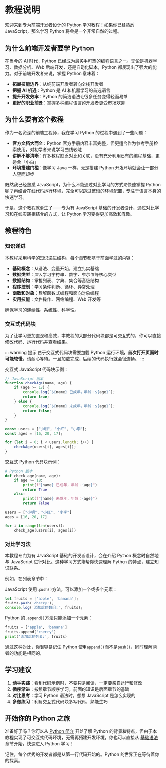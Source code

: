 # 教程说明

欢迎来到专为前端开发者设计的 Python 学习教程！如果你已经熟悉 JavaScript，那么学习 Python 将会是一个非常自然的过程。

## 为什么前端开发者要学 Python

在当今的 AI 时代，Python 已经成为最炙手可热的编程语言之一。无论是机器学习、数据分析、Web 后端开发，还是自动化脚本，Python 都展现出了强大的能力。对于前端开发者来说，掌握 Python 意味着：

- **拓展技能边界**：从纯前端开发者转向全栈开发者
- **把握 AI 机遇**：Python 是 AI 和机器学习的首选语言
- **提升开发效率**：Python 的简洁语法让很多任务变得轻而易举
- **更好的职业前景**：掌握多种编程语言的开发者更受市场欢迎

## 为什么要有这个教程

作为一名资深的前端工程师，我在学习 Python 的过程中遇到了一些问题：

- **官方文档大而全**：Python 官方手册内容丰富完整，但更适合作为参考手册检索使用，对初学者来说学习曲线较陡
- **讲解不够清晰**：许多教程缺乏对比和关联，没有充分利用已有的编程基础，更适合「小白」
- **环境搭建门槛**：像学习 Java 一样，光是搭建 Python 开发环境就会让一部分人望而却步

既然我已经熟悉 JavaScript，为什么不能通过对比学习的方式来快速掌握 Python 呢？再结合在线代码运行环境，完全可以跳过繁琐的环境配置，专注于语言本身的快速学习。

于是，这个教程就诞生了——专为有 JavaScript 基础的开发者设计，通过对比学习和在线实践相结合的方式，让 Python 学习变得更加高效和有趣。

## 教程特色

### 知识递进

本教程采用科学的知识递进结构，每个章节都基于前面学过的内容：

- **基础概念**：从语法、变量开始，建立扎实基础
- **数据类型**：深入学习字符串、数字、布尔值等核心类型
- **数据结构**：掌握列表、字典、集合等高级结构  
- **程序控制**：学习条件判断、循环、异常处理
- **函数和对象**：理解函数式编程和面向对象编程
- **实用技能**：文件操作、网络编程、Web 开发等

确保学习的连续性、系统性、科学性。

### 交互式代码块

为了让学习更加直观和高效，本教程的大部分代码块都是可交互式的，你可以直接修改代码、运行代码并查看结果。

::: warning 提示
由于交互式代码块需要加载 Python 运行环境，**首次打开页面时可能较慢**，请耐心等待。一旦加载完成，后续的代码执行就会很流畅。
:::

交互式 JavaScript 代码块示例：

```javascript runner
// JavaScript 版本
function checkAge(name, age) {
    if (age >= 18) {
        console.log(`${name} 已成年，年龄：${age}`);
        return true;
    } else {
        console.log(`${name} 未成年，年龄：${age}`);
        return false;
    }
}

const users = ["小明", "小红", "小李"];
const ages = [16, 20, 17];

for (let i = 0; i < users.length; i++) {
    checkAge(users[i], ages[i]);
}
```

交互式 Python 代码块示例：

```python runner
# Python 版本
def check_age(name, age):
    if age >= 18:
        print(f"{name} 已成年，年龄：{age}")
        return True
    else:
        print(f"{name} 未成年，年龄：{age}")
        return False

users = ["小明", "小红", "小李"]
ages = [16, 20, 17]

for i in range(len(users)):
    check_age(users[i], ages[i])
```

### 对比学习法

本教程专门为有 JavaScript 基础的开发者设计，会在介绍 Python 概念时自然地与 JavaScript 进行对比。这种学习方式能帮你快速理解 Python 的特点，建立知识联系。

例如，在列表章节中：

JavaScript 使用`.push()`方法，可以添加一个或多个元素：
```javascript runner
let fruits = ['apple', 'banana'];
fruits.push('cherry');
console.log('添加后的数组:', fruits);
```

Python 的`.append()`方法只能添加一个元素：
```python runner
fruits = ['apple', 'banana']
fruits.append('cherry')
print('添加后的列表:', fruits)
```

通过这种对比，你很容易记住 Python 使用`append()`而不是`push()`，同时理解两者的功能是相同的。

## 学习建议

1. **动手实践**：看到代码示例时，不要只是阅读，一定要亲自运行和修改
2. **循序渐进**：按照章节顺序学习，前面的知识是后面章节的基础
3. **对比思考**：学习 Python 语法时，想想 JavaScript 是怎么实现的
4. **多做练习**：利用交互式代码块多写代码，熟能生巧

## 开始你的 Python 之旅

准备好了吗？你可以从 [Python 简介](./introduction) 开始了解 Python 的背景和特点，但由于本教程实现了可交互式代码环境，无需再搭建开发环境，你也可以直接从 [基础语法](./syntax) 章节开始，快速进入 Python 学习！

记住，每个优秀的开发者都是从第一行代码开始的。Python 的世界正在等待着你的探索。
